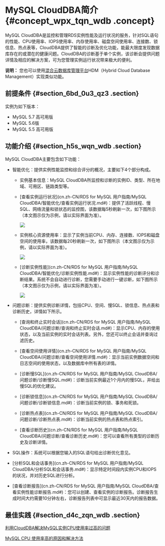 # MySQL CloudDBA简介 {#concept_wpx_tqn_wdb .concept}

MySQL CloudDBA是监控和管理RDS实例性能及运行状况的服务，针对SQL语句的性能、CPU使用率、IOPS使用率、内存使用率、磁盘空间使用率、连接数、锁信息、热点表等，CloudDBA提供了智能的诊断及优化功能，能最大限度发现数据库存在的或潜在的健康问题。CloudDBA的诊断基于单个实例，该诊断会提供问题详情及相应的解决方案，可为您管理实例运行状况带来极大的便利。

**说明：** 您也可以使用[混合云数据库管理平台](https://help.aliyun.com/document_detail/64851.html)HDM（Hybrid Cloud Database Management）实现类似功能。

## 前提条件 {#section_6bd_0u3_qz3 .section}

实例为如下版本：

-   MySQL 5.7 高可用版
-   MySQL 5.6版
-   MySQL 5.5 高可用版

## 功能介绍 {#section_h5s_wqn_wdb .section}

MySQL CloudDBA主要包含如下功能：

-   智能优化：提供实例性能监控和综合评分的概况，主要如下4个部分构成。

    -   实例基本信息：MySQL CloudDBA所监控和诊断的实例ID、类型、所在地域、可用区、链路类型等。

    -   [查看实例运行状况](cn.zh-CN/RDS for MySQL 用户指南/MySQL CloudDBA/智能优化/查看实例运行状况.md#)：提供了活跃线程、慢SQL、网络流量和锁状态的监控图，该数据每5秒刷新一次，如下图所示（本文图示仅为示例，请以实际界面为准）。

        ![](http://static-aliyun-doc.oss-cn-hangzhou.aliyuncs.com/assets/img/7899/15586675773051_zh-CN.png)

    -   实例核心资源使用率：显示了实例当前CPU、内存、连接数、IOPS和磁盘空间的使用率，该数据每20秒刷新一次，如下图所示（本文图示仅为示例，请以实际界面为准）。

        ![](http://static-aliyun-doc.oss-cn-hangzhou.aliyuncs.com/assets/img/41831/155866757733834_zh-CN.png)

    -   [诊断实例性能](cn.zh-CN/RDS for MySQL 用户指南/MySQL CloudDBA/智能优化/诊断实例性能.md#)：显示实例性能的诊断评分和诊断结果。系统不会自动进行诊断，您需要手动进行一键诊断，如下图所示（本文图示仅为示例，请以实际界面为准）。

        ![](http://static-aliyun-doc.oss-cn-hangzhou.aliyuncs.com/assets/img/7899/15586675773053_zh-CN.png)

-   问题诊断：提供实例诊断详情，包括CPU、空间、慢SQL、锁信息、热点表和诊断历史，详情如下所示。

    -   [查询和终止实时会话](cn.zh-CN/RDS for MySQL 用户指南/MySQL CloudDBA/问题诊断/查询和终止实时会话.md#)：显示CPU、内存的使用状态，以及当前实例的实时会话列表。另外，您还可以终止会话并查询过滤历史。

    -   [查看空间使用详情](cn.zh-CN/RDS for MySQL 用户指南/MySQL CloudDBA/问题诊断/查看空间使用详情.md#)：显示当前实例数据空间和日志空间的使用状态，以及数据库中所有表的详情。

    -   [诊断慢SQL](cn.zh-CN/RDS for MySQL 用户指南/MySQL CloudDBA/问题诊断/诊断慢SQL.md#)：诊断当前实例最近1个月内的慢SQL，并给出慢SQL的优化建议。

    -   [诊断锁信息](cn.zh-CN/RDS for MySQL 用户指南/MySQL CloudDBA/问题诊断/诊断锁信息.md#)：诊断当前实例的锁、事务和死锁。

    -   [诊断热点表](cn.zh-CN/RDS for MySQL 用户指南/MySQL CloudDBA/问题诊断/诊断热点表.md#)：诊断当前实例的热点表和热点索引。

    -   [查看诊断历史](cn.zh-CN/RDS for MySQL 用户指南/MySQL CloudDBA/问题诊断/查看诊断历史.md#)：您可以查看所有类型的诊断历史及诊断详情。

-   SQL操作：系统可以根据您输入的SQL语句给出诊断优化意见。

-   [分析SQL和会话事务](cn.zh-CN/RDS for MySQL 用户指南/MySQL CloudDBA/分析SQL和会话事务.md#)：显示特定时间段内实例CPU和IOPS的状况，并对历史SQL进行分析。

-   [查看诊断报告](cn.zh-CN/RDS for MySQL 用户指南/MySQL CloudDBA/查看实例性能诊断报告.md#)：您可以创建、查看实例的诊断报告。诊断报告生成时间大约需要10分钟左右，诊断报告列表中可显示最近30天内的报告数据。


## 最佳实践 {#section_d4c_zqn_wdb .section}

[利用CloudDBA解决MySQL实例CPU使用率过高的问题](https://help.aliyun.com/document_detail/65233.html)

[MySQL CPU 使用率高的原因和解决方法](https://help.aliyun.com/knowledge_detail/51587.html)

